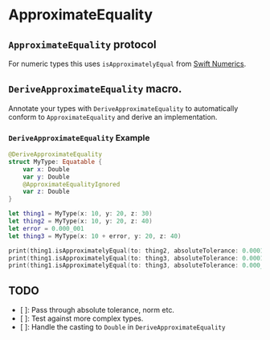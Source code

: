 # ApproximateEquality

## ``ApproximateEquality`` protocol

For numeric types this uses ``isApproximatelyEqual`` from [Swift Numerics](https://www.swift.org/blog/numerics/).

## ``DeriveApproximateEquality`` macro.

Annotate your types with ``DeriveApproximateEquality`` to automatically conform to ``ApproximateEquality`` and derive an implementation.

### ``DeriveApproximateEquality`` Example

```swift
@DeriveApproximateEquality
struct MyType: Equatable {
    var x: Double
    var y: Double
    @ApproximateEqualityIgnored
    var z: Double
}

let thing1 = MyType(x: 10, y: 20, z: 30)
let thing2 = MyType(x: 10, y: 20, z: 40)
let error = 0.000_001
let thing3 = MyType(x: 10 + error, y: 20, z: 40)

print(thing1.isApproximatelyEqual(to: thing2, absoluteTolerance: 0.0001))      // true
print(thing1.isApproximatelyEqual(to: thing3, absoluteTolerance: 0.0001))      // true
print(thing1.isApproximatelyEqual(to: thing3, absoluteTolerance: 0.000_000_1)) // false
```

## TODO

- [ ]: Pass through absolute tolerance, norm etc.
- [ ]: Test against more complex types.
- [ ]: Handle the casting to `Double` in ``DeriveApproximateEquality``
